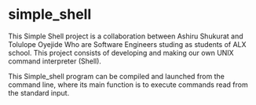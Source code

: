 # simple_shell
This Simple Shell project is a collaboration between Ashiru Shukurat and Tolulope Oyejide Who are Software Engineers studing as students of ALX school. This project consists of developing and making our own UNIX command interpreter (Shell).

This Simple_shell program can be compiled and launched from the command line, where its main function is to execute commands read from the standard input.
